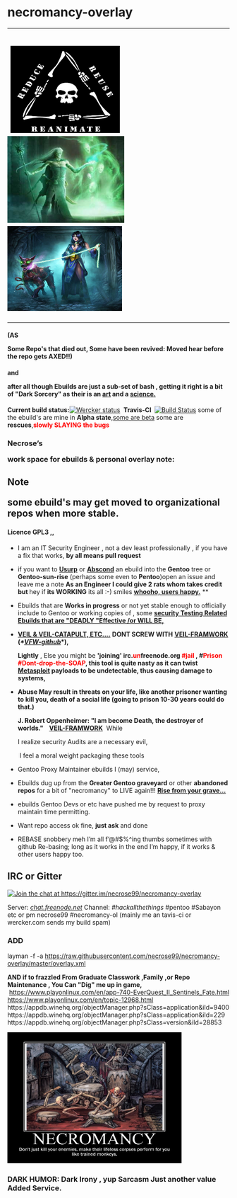 <html>
<head>
<meta http-equiv="content-type" content="text/html; charset=UTF-8">
<link
href="https://markable.in/static/bootstrap/css/bootstrap.min.css"
rel="stylesheet">
<link href="https://markable.in//static/css/style.css"
rel="stylesheet">
<link rel="stylesheet" type="text/css"
href="https://markable.in/static/editor/css/view_file.css">
<link rel="stylesheet" type="text/css"
href="https://markable.in/static/css/code.css">
<title></title>
</head>
<body>
<div class="container">
<div id="content">
<h1 id="necromancy-overlay">necromancy-overlay</h1>
<hr size="2" width="100%">
<h1 id="necromancy-overlay">&nbsp;<img alt=""
src="https://raw.githubusercontent.com/necrose99/necromancy-overlay/master/Documentation/Necromancy_Reduce_reuse_reanimate.1280.1280.jpg"
height="197" width="248"> <img alt=""
src="https://raw.githubusercontent.com/necrose99/necromancy-overlay/master/Documentation/1240745-necromancer2.jpg"
height="196" width="265"> <img alt=""
src="https://raw.githubusercontent.com/necrose99/necromancy-overlay/master/Documentation/Solshare610.jpg"
height="192" width="260"></h1>
<hr size="2" width="100%">
<h4
id="as-some-repos-that-died-out-some-have-been-revived-moved-hear-before-the-repo-gets-axed">(AS



Some Repo's that died out, Some have been revived: Moved hear
before the repo gets AXED!!)</h4>
<h4
id="and-after-all-though-ebuilds-are-just-a-sub-set-of-bash-getting-it-right-is-a-bit-of-dark-sorcery-as-their-is-an-art-and-a-science">and



after all though Ebuilds are just a sub-set of bash , getting
it right is a bit of "Dark Sorcery" as their is an <u>art</u>
and a <u> science.</u></h4>
<p><strong>Current build status:</strong><a
href="https://app.wercker.com/project/bykey/3238852ffe293e22c29259e8483683eb"><img
alt="Wercker status"
src="https://app.wercker.com/status/3238852ffe293e22c29259e8483683eb/m"
height="46" width="147"></a>&nbsp; <b>Travis-CI&nbsp;</b>
<a href="https://travis-ci.org/necrose99/necromancy-overlay"><img
alt="Build Status"
src="https://travis-ci.org/necrose99/necromancy-overlay.svg"
height="38" width="81"></a> some of the ebuild's are mine
in <b>Alpha state</b>,<u>some are beta</u> some are <b>rescues</b>,<b><font
color="#ff0000">slowly SLAYING the bugs</font></b><br>
</p>
<h3 id="necroses-work-space-for-ebuilds-personal-overlay-note">Necrose’s



work space for ebuilds &amp; personal overlay note:</h3>
<h2
id="note-some-ebuild-may-get-moved-to-organizational-repos-when-more-stable">Note



some ebuild's may get moved to organizational repos when more
stable.</h2>
<h4 id="licence-gpl3">Licence GPL3 ,,</h4>
<ul>
<li>
<p>I am an IT Security Engineer , not a dev least
professionally , if you have a fix that works, <strong>by
all means pull request</strong></p>
</li>
<li>
<p>if you want to <b><u>Usurp</u></b> or <u><b>Abscond</b></u>
an ebuild into the <b>Gentoo</b> tree or <b>Gentoo-sun-rise</b>
(perhaps some even to <strong>Pentoo</strong>)open an
issue and leave me a note <strong> As an Engineer I could
give 2 rats whom takes credit but </strong>hey if <b>its</b><strong>
</strong><b>WORKING</b> its all :-) smiles <b><u>whooho,
users happy.</u></b> **</p>
</li>
<li>
<p>Ebuilds that are <strong>Works in progress</strong> or
not yet stable enough to officially include to Gentoo or
working copies of , some <strong><u>security Testing
Related Ebuilds that are "DEADLY "Effective /or WILL
BE, </u></strong></p>
</li>
<li>
<p><strong><u>VEIL &amp; VEIL-CATAPULT, ETC....</u></strong>
<strong>DONT SCREW WITH</strong> <strong><a
href="https://www.veil-framework.com/">VEIL-FRAMWORK</a></strong>
<strong>(<strong><em>*<a
href="https://github.com/Veil-Framework/">VFW-github</a></em></strong>*),



Lightly</strong> , Else you might be <strong>'joining'
irc.<font color="#ff0000">un</font>freenode.org <font
color="#ff0000">#jail</font> , #<font color="#ff0000">Prison
#Dont-drop-the-SOAP</font>, this tool is quite nasty
as it can twist <a
href="https://github.com/rapid7/metasploit-framework">Metasploit</a>
payloads to be undetectable, thus causing damage to
systems, <br>
</strong></p>
</li>
<li><strong>Abuse May result in threats on your life, like
another prisoner wanting to kill you, death of a social
life (going to prison 10-30 years could do that.)</strong><span
id="eow-title" class="watch-title " dir="ltr" title="J.
Robert Oppenheimer: &quot;I am become Death, the destroyer
of worlds.&quot;"></span><b><span id="eow-title"
class="watch-title " dir="ltr" title="J. Robert
Oppenheimer: &quot;I am become Death, the destroyer of
worlds.&quot;">&nbsp;&nbsp;&nbsp;&nbsp;&nbsp;&nbsp;&nbsp;&nbsp;&nbsp;&nbsp;&nbsp;&nbsp;&nbsp;&nbsp;&nbsp;&nbsp;&nbsp;&nbsp;&nbsp;&nbsp;&nbsp;&nbsp;&nbsp;&nbsp;&nbsp;&nbsp;&nbsp;&nbsp;&nbsp;&nbsp;&nbsp;&nbsp;&nbsp;&nbsp;&nbsp;&nbsp;&nbsp;&nbsp;&nbsp;&nbsp;&nbsp;&nbsp;&nbsp;&nbsp;&nbsp;

J. Robert Oppenheimer: "I am become Death, the destroyer
of worlds."&nbsp;&nbsp;&nbsp; </span></b><strong><a
href="https://www.veil-framework.com/">VEIL-FRAMWORK</a></strong>&nbsp;
While

I realize security Audits are a necessary evil,</li>
&nbsp;I feel a moral weight packaging these tools <strong></strong>
<li>
<p>Gentoo Proxy Maintainer ebuilds I (may) service,</p>
</li>
<li>
<p>Ebuilds dug up from the <strong>Greater Gentoo graveyard</strong>
or other <strong>abandoned repos</strong> for a bit of
"necromancy" to LIVE again!!! <u><strong>Rise from your
grave…</strong></u></p>
</li>
<li>
<p>ebuilds Gentoo Devs or etc have pushed me by request to
proxy maintain time permitting.</p>
</li>
<li>
<p>Want repo access ok fine, <strong>just ask</strong> and
done</p>
</li>
<li>REBASE snobbery meh I’m all f’@#$%^ing thumbs sometimes
with github Re-basing; long as it works in the end I’m
happy, if it works &amp; other users happy too.<br>
</li>
</ul>
<h2 id="irc-or-gitter">IRC or Gitter</h2>
<p><a
href="https://gitter.im/necrose99/necromancy-overlay?utm_source=badge&amp;utm_medium=badge&amp;utm_campaign=pr-badge&amp;utm_content=badge"><img
alt="Join the chat at
https://gitter.im/necrose99/necromancy-overlay"
src="https://badges.gitter.im/Join%20Chat.svg"></a></p>
<p>Server: <em><a href="http://chat.freenode.net">chat.freenode.net</a></em>
Channel: <em>#hackallthethings</em> #pentoo #Sabayon etc or
pm necrose99 #necromancy-ol (mainly me an tavis-ci or
wercker.com sends my build spam) <br>
</p>
<h3 id="add">ADD</h3>
<p>layman -f -a <a
href="https://raw.githubusercontent.com/necrose99/necromancy-overlay/master/overlay.xml">https://raw.githubusercontent.com/necrose99/necromancy-overlay/master/overlay.xml</a></p>
<p><strong>AND if to frazzled From Graduate Classwork ,Family
,or Repo Maintenance , You Can "Dig" me up in game,<br>
</strong>&nbsp;<a
href="https://www.playonlinux.com/en/app-740-EverQuest_II_Sentinels_Fate.html">https://www.playonlinux.com/en/app-740-EverQuest_II_Sentinels_Fate.html</a>
<a href="https://www.playonlinux.com/en/topic-12968.html">https://www.playonlinux.com/en/topic-12968.html</a>
<br>
https://appdb.winehq.org/objectManager.php?sClass=application&amp;iId=9400


<br>
https://appdb.winehq.org/objectManager.php?sClass=application&amp;iId=229


<br>
https://appdb.winehq.org/objectManager.php?sClass=version&amp;iId=28853</p>
<p><img alt=""
src="https://raw.githubusercontent.com/necrose99/necromancy-overlay/master/Documentation/Necromancy.jpg"
height="296" width="395"> <br>
</p>
<h3><b>DARK HUMOR: Dark Irony , yup Sarcasm Just another value
Added Service.</b><br>
</h3>
</div>
</div>
</body>
</html>
